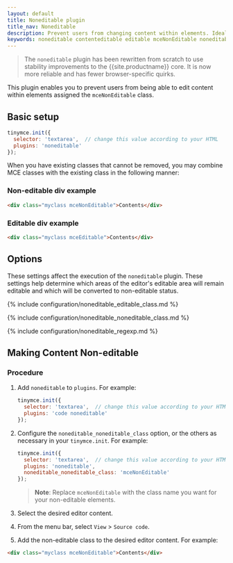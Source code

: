 ```yaml
---
layout: default
title: Noneditable plugin
title_nav: Noneditable
description: Prevent users from changing content within elements. Ideal for templates.
keywords: noneditable contenteditable editable mceNonEditable noneditable_editable_class noneditable_noneditable_class noneditable_regexp
---
```


> The `noneditable` plugin has been rewritten from scratch to use stability improvements to the {{site.productname}} core. It is now more reliable and has fewer browser-specific quirks.

This plugin enables you to prevent users from being able to edit content within elements assigned the `mceNonEditable` class.

## Basic setup

```js
tinymce.init({
  selector: 'textarea',  // change this value according to your HTML
  plugins: 'noneditable'
});
```

When you have existing classes that cannot be removed, you may combine MCE classes with the existing class in the following manner:

### Non-editable div example

```html
<div class="myclass mceNonEditable">Contents</div>
```

### Editable div example

```html
<div class="myclass mceEditable">Contents</div>
```

## Options

These settings affect the execution of the `noneditable` plugin. These settings help determine which areas of the editor's editable area will remain editable and which will be converted to non-editable status.

{% include configuration/noneditable_editable_class.md %}

{% include configuration/noneditable_noneditable_class.md %}

{% include configuration/noneditable_regexp.md %}

## Making Content Non-editable

### Procedure

1. Add `noneditable` to `plugins`. For example:

    ```js
    tinymce.init({
      selector: 'textarea',  // change this value according to your HTML
      plugins: 'code noneditable'
    });
    ```

2. Configure the `noneditable_noneditable_class` option, or the others as necessary in your `tinymce.init`. For example:

    ```js
    tinymce.init({
      selector: 'textarea',  // change this value according to your HTML
      plugins: 'noneditable',
      noneditable_noneditable_class: 'mceNonEditable'
    });
    ```

    > **Note**: Replace `mceNonEditable` with the class name you want for your non-editable elements.

3. Select the desired editor content.
4. From the menu bar, select `View` > `Source code`.
5. Add the non-editable class to the desired editor content. For example:

```html
<div class="myclass mceNonEditable">Contents</div>
```

